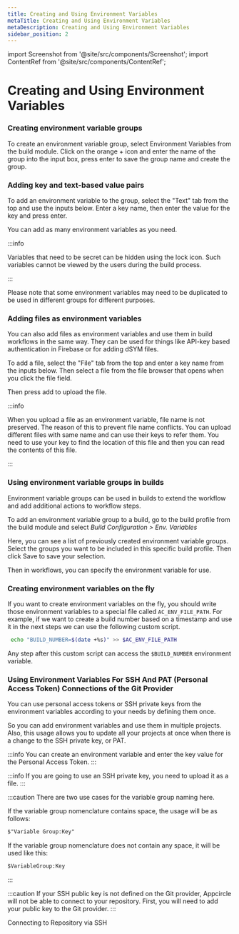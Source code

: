 ```yaml
---
title: Creating and Using Environment Variables
metaTitle: Creating and Using Environment Variables
metaDescription: Creating and Using Environment Variables
sidebar_position: 2
---
```


import Screenshot from '@site/src/components/Screenshot';
import ContentRef from '@site/src/components/ContentRef';

# Creating and Using Environment Variables

### Creating environment variable groups

To create an environment variable group, select Environment Variables from the build module. Click on the orange + icon and enter the name of the group into the input box, press enter to save the group name and create the group.

<Screenshot url='https://cdn.appcircle.io/docs/assets/image (76).png' />

### Adding key and text-based value pairs

To add an environment variable to the group, select the "Text" tab from the top and use the inputs below. Enter a key name, then enter the value for the key and press enter.

<Screenshot url='https://cdn.appcircle.io/docs/assets/image (77).png' />

You can add as many environment variables as you need.

:::info

Variables that need to be secret can be hidden using the lock icon. Such variables cannot be viewed by the users during the build process.

:::

Please note that some environment variables may need to be duplicated to be used in different groups for different purposes.

<Screenshot url='https://cdn.appcircle.io/docs/assets/image (78).png' />

### Adding files as environment variables

You can also add files as environment variables and use them in build workflows in the same way. They can be used for things like API-key based authentication in Firebase or for adding dSYM files.

To add a file, select the "File" tab from the top and enter a key name from the inputs below. Then select a file from the file browser that opens when you click the file field.

Then press add to upload the file.

<Screenshot url='https://cdn.appcircle.io/docs/assets/image (79).png' />

<Screenshot url='https://cdn.appcircle.io/docs/assets/image (80).png' />

:::info

When you upload a file as an environment variable, file name is not preserved. The reason of this to prevent file name conflicts. You can upload different files with same name and can use their keys to refer them. You need to use your key to find the location of this file and then you can read the contents of this file.

:::


### Using environment variable groups in builds

Environment variable groups can be used in builds to extend the workflow and add additional actions to workflow steps.

To add an environment variable group to a build, go to the build profile from the build module and select _Build Configuration > Env. Variables_

Here, you can see a list of previously created environment variable groups. Select the groups you want to be included in this specific build profile. Then click Save to save your selection.

Then in workflows, you can specify the environment variable for use.

<Screenshot url='https://cdn.appcircle.io/docs/assets/image (172).png' />

### Creating environment variables on the fly 

If you want to create environment variables on the fly, you should write those environment variables to a special file called `AC_ENV_FILE_PATH`. For example, if we want to create a build number based on a timestamp and use it in the next steps we can use the following custom script.

```bash
 echo "BUILD_NUMBER=$(date +%s)" >> $AC_ENV_FILE_PATH
```

Any step after this custom script can access the `$BUILD_NUMBER` environment variable. 

### Using Environment Variables For SSH And PAT (Personal Access Token) Connections of the Git Provider

You can use personal access tokens or SSH private keys from the environment variables according to your needs by defining them once.

So you can add environment variables and use them in multiple projects. Also, this usage allows you to update all your projects at once when there is a change to the SSH private key, or PAT.

:::info
You can create an environment variable and enter the key value for the Personal Access Token.
:::

<Screenshot url='https://cdn.appcircle.io/docs/assets/variable-group-SSH-2.png' />

<Screenshot url='https://cdn.appcircle.io/docs/assets/repocon-azure.png' />

:::info
If you are going to use an SSH private key, you need to upload it as a file.
:::

<Screenshot url='https://cdn.appcircle.io/docs/assets/variable-group-ssh-main.png' />

<Screenshot url='https://cdn.appcircle.io/docs/assets/sshconn-var.png' />

:::caution
There are two use cases for the variable group naming here.

If the variable group nomenclature contains space, the usage will be as follows:

```txt
$"Variable Group:Key"
```

If the variable group nomenclature does not contain any space, it will be used like this:

```txt
$VariableGroup:Key
```

:::

:::caution
If your SSH public key is not defined on the Git provider, Appcircle will not be able to connect to your repository. First, you will need to add your public key to the Git provider.
:::

<ContentRef url="/build/adding-a-build-profile/connecting-to-private-repository-via-ssh">Connecting to Repository via SSH</ContentRef>
